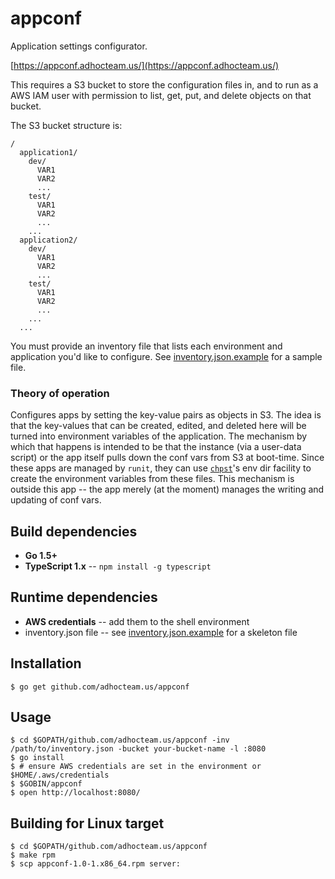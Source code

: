appconf
=======

Application settings configurator.

[https://appconf.adhocteam.us/](https://appconf.adhocteam.us/)

This requires a S3 bucket to store the configuration files in, and to run as a
AWS IAM user with permission to list, get, put, and delete objects on that bucket.

The S3 bucket structure is:

```
/
  application1/
    dev/
      VAR1
      VAR2
      ...
    test/
      VAR1
      VAR2
      ...
    ...
  application2/
    dev/
      VAR1
      VAR2
      ...
    test/
      VAR1
      VAR2
      ...
    ...
  ...
```

You must provide an inventory file that lists each environment and application you'd like
to configure. See [inventory.json.example](inventory.json.example) for a sample file.

### Theory of operation

Configures apps by setting the key-value pairs as objects in S3. The idea is
that the key-values that can be created, edited, and deleted here will be turned
into environment variables of the application. The mechanism by which that
happens is intended to be that the instance (via a user-data script) or the app
itself pulls down the conf vars from S3 at boot-time. Since these apps are
managed by `runit`, they can use
[`chpst`](http://smarden.org/runit/chpst.8.html)'s env dir facility to create
the environment variables from these files. This mechanism is outside this app
-- the app merely (at the moment) manages the writing and updating of conf vars.

Build dependencies
------------------

* **Go 1.5+**
* **TypeScript 1.x** -- `npm install -g typescript`

Runtime dependencies
--------------------

* **AWS credentials** -- add them to the shell environment
* inventory.json file -- see [inventory.json.example](inventory.json.example) for a skeleton file

Installation
------------

``` shell
$ go get github.com/adhocteam.us/appconf
```

Usage
-----

``` shell
$ cd $GOPATH/github.com/adhocteam.us/appconf -inv /path/to/inventory.json -bucket your-bucket-name -l :8080
$ go install
$ # ensure AWS credentials are set in the environment or $HOME/.aws/credentials
$ $GOBIN/appconf
$ open http://localhost:8080/
```

Building for Linux target
-------------------------

``` shell
$ cd $GOPATH/github.com/adhocteam.us/appconf
$ make rpm
$ scp appconf-1.0-1.x86_64.rpm server:
```

